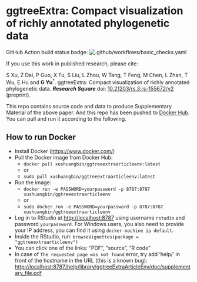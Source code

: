 <!-- README.md is generated from README.Rmd. Please edit that file -->

# ggtreeExtra: Compact visualization of richly annotated phylogenetic data

GitHub Action build status badge:
![.github/workflows/basic\_checks.yaml](https://github.com/xiangpin/ggtreeextraarticleenv/workflows/.github/workflows/basic_checks.yaml/badge.svg)

If you use this work in published research, please cite:

S Xu, Z Dai, P Guo, X Fu, S Liu, L Zhou, W Tang, T Feng, M Chen, L Zhan,
T Wu, E Hu and **G Yu**<sup>\*</sup>. ggtreeExtra: Compact visualization
of richly annotated phylogenetic data. ***Research Square*** doi:
[10.21203/rs.3.rs-155672/v2](https://doi.org/10.21203/rs.3.rs-155672/v2)
(preprint).

This repo contains source code and data to produce Supplementary
Material of the above paper. And this repo has been pushed to [Docker
Hub](https://hub.docker.com/r/xushuangbin/ggtreeextraarticleenv). You
can pull and run it according to the following.

## How to run Docker

  - Install Docker (<https://www.docker.com/>)
  - Pull the Docker image from Docker Hub:
      - `docker pull xushuangbin/ggtreeextraarticleenv:latest`
      - or
      - `sudo pull xushuangbin/ggtreeextraarticleenv:latest`
  - Run the image:
      - `docker run -e PASSWORD=yourpassword -p 8787:8787
        xushuangbin/ggtreeextraarticleenv`
      - or
      - `sudo docker run -e PASSWORD=yourpassword -p 8787:8787
        xushuangbin/ggtreeextraarticleenv`
  - Log in to RStudio at <http://localhost:8787> using username
    `rstudio` and password `yourpassword`. For Windows users, you also
    need to provide your IP address, you can find it using
    `docker-machine ip default`.
  - Inside the RStudio, run: `browseVignettes(package =
    "ggtreeextraarticleenv")`
  - You can click one of the links: “PDF”, “source”, “R code”
  - In case of `The requested page was not found` error, try add ‘help/’
    in front of the hostname in the URL (this is a known bug):
    <http://localhost:8787/help/library/ggtreeExtraArticleEnv/doc/supplementary_file.pdf>

